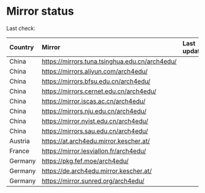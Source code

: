 <script src="./time.js"></script>
# Mirror status
Last check: <script type="text/javascript">localize(1712920664.1436765);</script>

|Country|Mirror|Last update|
|:------|:-----|:----------|
|China|https://mirrors.tuna.tsinghua.edu.cn/arch4edu/|<script type="text/javascript">localize(1712860396);</script>|
|China|https://mirrors.aliyun.com/arch4edu/|<script type="text/javascript">localize(1712860396);</script>|
|China|https://mirrors.bfsu.edu.cn/arch4edu/|<script type="text/javascript">localize(1712860396);</script>|
|China|https://mirrors.cernet.edu.cn/arch4edu/|<script type="text/javascript">localize(1712860396);</script>|
|China|https://mirror.iscas.ac.cn/arch4edu/|<script type="text/javascript">localize(1712860396);</script>|
|China|https://mirrors.nju.edu.cn/arch4edu/|<script type="text/javascript">localize(1712860396);</script>|
|China|https://mirror.nyist.edu.cn/arch4edu/|<script type="text/javascript">localize(1712860396);</script>|
|China|https://mirrors.sau.edu.cn/arch4edu/|<script type="text/javascript">localize(1712903714);</script>|
|Austria|https://at.arch4edu.mirror.kescher.at/|<script type="text/javascript">localize(1712903714);</script>|
|France|https://mirror.lesviallon.fr/arch4edu/|<script type="text/javascript">localize(1712860396);</script>|
|Germany|https://pkg.fef.moe/arch4edu/|<script type="text/javascript">localize(1712903714);</script>|
|Germany|https://de.arch4edu.mirror.kescher.at/|<script type="text/javascript">localize(1712903714);</script>|
|Germany|https://mirror.sunred.org/arch4edu/|<script type="text/javascript">localize(1712903714);</script>|

<script src="./tablefilter/tablefilter.js"></script>
<script src="./table.js"></script>